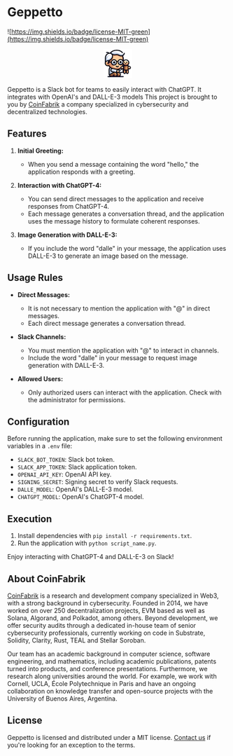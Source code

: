 # Geppetto

![https://img.shields.io/badge/license-MIT-green](https://img.shields.io/badge/license-MIT-green)

<p align="center">
  <img src="./assets/GeppettoMini.png" alt="Geppetto" center/>
</p>

Geppetto is a Slack bot for teams to easily interact with ChatGPT. It integrates with OpenAI's and DALL-E-3 models  This project is brought to you by [CoinFabrik](https://www.coinfabrik.com) a company specialized in cybersecurity and decentralized technologies.

## Features

1. **Initial Greeting:**
   - When you send a message containing the word "hello," the application responds with a greeting.

2. **Interaction with ChatGPT-4:**
   - You can send direct messages to the application and receive responses from ChatGPT-4.
   - Each message generates a conversation thread, and the application uses the message history to formulate coherent responses.

3. **Image Generation with DALL-E-3:**
   - If you include the word "dalle" in your message, the application uses DALL-E-3 to generate an image based on the message.

## Usage Rules

- **Direct Messages:**
   - It is not necessary to mention the application with "@" in direct messages.
   - Each direct message generates a conversation thread.

- **Slack Channels:**
   - You must mention the application with "@" to interact in channels.
   - Include the word "dalle" in your message to request image generation with DALL-E-3.

- **Allowed Users:**
   - Only authorized users can interact with the application. Check with the administrator for permissions.

## Configuration

Before running the application, make sure to set the following environment variables in a `.env` file:

- `SLACK_BOT_TOKEN`: Slack bot token.
- `SLACK_APP_TOKEN`: Slack application token.
- `OPENAI_API_KEY`: OpenAI API key.
- `SIGNING_SECRET`: Signing secret to verify Slack requests.
- `DALLE_MODEL`: OpenAI's DALL-E-3 model.
- `CHATGPT_MODEL`: OpenAI's ChatGPT-4 model.

## Execution

1. Install dependencies with `pip install -r requirements.txt`.
2. Run the application with `python script_name.py`.

Enjoy interacting with ChatGPT-4 and DALL-E-3 on Slack!


## About CoinFabrik

[CoinFabrik](https://www.coinfabrik.com/) is a research and development company specialized in Web3, with a strong background in cybersecurity. Founded in 2014, we have worked on over 250 decentralization projects, EVM based as well as Solana, Algorand, and Polkadot, among others. Beyond development, we offer security audits through a dedicated in-house team of senior cybersecurity professionals, currently working on code in Substrate, Solidity, Clarity, Rust, TEAL and Stellar Soroban.

Our team has an academic background in computer science, software engineering, and mathematics, including academic publications, patents turned into products, and conference presentations. Furthermore, we research along universities around the world. For example, we work with Cornell, UCLA, École Polytechnique in Paris and have an ongoing collaboration on knowledge transfer and open-source projects with the University of Buenos Aires, Argentina.

## License

Geppetto is licensed and distributed under a MIT license. [Contact us](https://www.coinfabrik.com/#contact-us) if you're looking for an exception to the terms.
